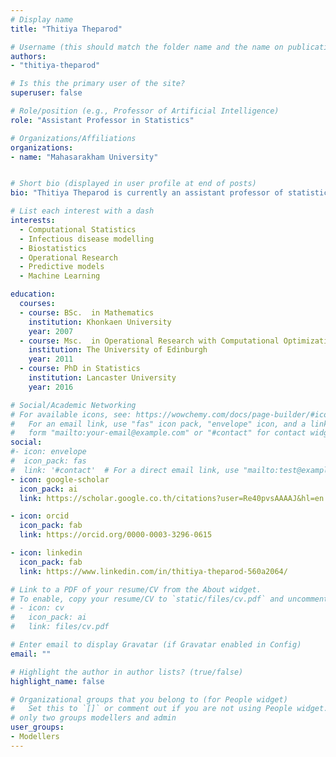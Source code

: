 ```yaml
---
# Display name
title: "Thitiya Theparod"

# Username (this should match the folder name and the name on publications)
authors:
- "thitiya-theparod"

# Is this the primary user of the site?
superuser: false

# Role/position (e.g., Professor of Artificial Intelligence)
role: "Assistant Professor in Statistics"

# Organizations/Affiliations
organizations:
- name: "Mahasarakham University"


# Short bio (displayed in user profile at end of posts)
bio: "Thitiya Theparod is currently an assistant professor of statistics at Mahasarakham University, Thailand. She holds a PhD in statistics from Lancaster University in the United Kingdom. Her research encompasses various areas, including computational statistics, optimal control strategies, interference statistics, and predictive models in machine learning. One of her primary research interests lies in mathematical modelling for infectious diseases, ranging from deterministic compartmental models to stochastic models. Her work primarily focuses on modelling the early stages of an epidemic to estimate the final size, the probability of extinction, and the mean time to extinction. Furthermore, she has developed an interest in data science for epidemic data analysis."

# List each interest with a dash
interests: 
  - Computational Statistics
  - Infectious disease modelling 
  - Biostatistics
  - Operational Research
  - Predictive models 
  - Machine Learning

education:
  courses:
  - course: BSc.  in Mathematics
    institution: Khonkaen University
    year: 2007
  - course: Msc.  in Operational Research with Computational Optimization 
    institution: The University of Edinburgh
    year: 2011
  - course: PhD in Statistics
    institution: Lancaster University
    year: 2016

# Social/Academic Networking
# For available icons, see: https://wowchemy.com/docs/page-builder/#icons
#   For an email link, use "fas" icon pack, "envelope" icon, and a link in the
#   form "mailto:your-email@example.com" or "#contact" for contact widget.
social:
#- icon: envelope
#  icon_pack: fas
#  link: '#contact'  # For a direct email link, use "mailto:test@example.org".
- icon: google-scholar
  icon_pack: ai
  link: https://scholar.google.co.th/citations?user=Re40pvsAAAAJ&hl=en

- icon: orcid
  icon_pack: fab
  link: https://orcid.org/0000-0003-3296-0615

- icon: linkedin
  icon_pack: fab
  link: https://www.linkedin.com/in/thitiya-theparod-560a2064/

# Link to a PDF of your resume/CV from the About widget.
# To enable, copy your resume/CV to `static/files/cv.pdf` and uncomment the lines below.
# - icon: cv
#   icon_pack: ai
#   link: files/cv.pdf

# Enter email to display Gravatar (if Gravatar enabled in Config)
email: ""

# Highlight the author in author lists? (true/false)
highlight_name: false

# Organizational groups that you belong to (for People widget)
#   Set this to `[]` or comment out if you are not using People widget.
# only two groups modellers and admin
user_groups:
- Modellers
---
```


